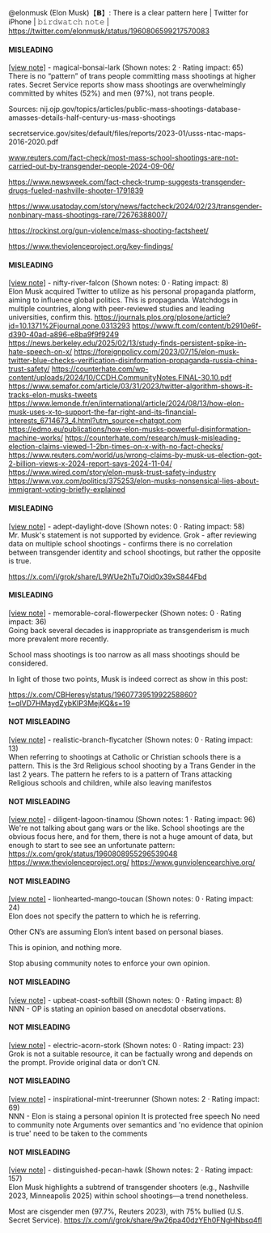 @elonmusk (Elon Musk)【𝗕】: There is a clear pattern here | Twitter for iPhone | 𝚋𝚒𝚛𝚍𝚠𝚊𝚝𝚌𝚑 𝚗𝚘𝚝𝚎 | https://twitter.com/elonmusk/status/1960806599217570083

#### MISLEADING

[[view note]](https://x.com/i/birdwatch/n/1960890022040617238) - magical-bonsai-lark (Shown notes: 2 · Rating impact: 65)\
There is no “pattern” of trans people committing mass shootings at higher rates. Secret Service reports show mass shootings are overwhelmingly committed by whites (52%) and men (97%), not trans people.

Sources: 
nij.ojp.gov/topics/articles/public-mass-shootings-database-amasses-details-half-century-us-mass-shootings

secretservice.gov/sites/default/files/reports/2023-01/usss-ntac-maps-2016-2020.pdf

www.reuters.com/fact-check/most-mass-school-shootings-are-not-carried-out-by-transgender-people-2024-09-06/

https://www.newsweek.com/fact-check-trump-suggests-transgender-drugs-fueled-nashville-shooter-1791839

https://www.usatoday.com/story/news/factcheck/2024/02/23/transgender-nonbinary-mass-shootings-rare/72676388007/

https://rockinst.org/gun-violence/mass-shooting-factsheet/

https://www.theviolenceproject.org/key-findings/

#### MISLEADING

[[view note]](https://x.com/i/birdwatch/n/1960854609263780184) - nifty-river-falcon (Shown notes: 0 · Rating impact: 8)\
Elon Musk acquired Twitter to utilize as his personal propaganda platform, aiming to influence global politics. This is propaganda. Watchdogs in multiple countries, along with peer-reviewed studies and leading universities, confirm this. 
https://journals.plos.org/plosone/article?id=10.1371%2Fjournal.pone.0313293
https://www.ft.com/content/b2910e6f-d390-40ad-a896-e8ba9f9f9249
https://news.berkeley.edu/2025/02/13/study-finds-persistent-spike-in-hate-speech-on-x/
https://foreignpolicy.com/2023/07/15/elon-musk-twitter-blue-checks-verification-disinformation-propaganda-russia-china-trust-safety/
https://counterhate.com/wp-content/uploads/2024/10/CCDH.CommunityNotes.FINAL-30.10.pdf
https://www.semafor.com/article/03/31/2023/twitter-algorithm-shows-it-tracks-elon-musks-tweets
https://www.lemonde.fr/en/international/article/2024/08/13/how-elon-musk-uses-x-to-support-the-far-right-and-its-financial-interests_6714673_4.html?utm_source=chatgpt.com
https://edmo.eu/publications/how-elon-musks-powerful-disinformation-machine-works/
https://counterhate.com/research/musk-misleading-election-claims-viewed-1-2bn-times-on-x-with-no-fact-checks/
https://www.reuters.com/world/us/wrong-claims-by-musk-us-election-got-2-billion-views-x-2024-report-says-2024-11-04/
https://www.wired.com/story/elon-musk-trust-safety-industry
https://www.vox.com/politics/375253/elon-musks-nonsensical-lies-about-immigrant-voting-briefly-explained

#### MISLEADING

[[view note]](https://x.com/i/birdwatch/n/1960809009738387603) - adept-daylight-dove (Shown notes: 0 · Rating impact: 58)\
Mr. Musk's statement is not supported by evidence. 
Grok - after reviewing data on multiple school shootings - confirms there is no correlation between transgender identity and school shootings, but rather the opposite is true.

https://x.com/i/grok/share/L9WUe2hTu7Oid0x39xS844Fbd

#### MISLEADING

[[view note]](https://x.com/i/birdwatch/n/1960812190182859220) - memorable-coral-flowerpecker (Shown notes: 0 · Rating impact: 36)\
Going back several decades is inappropriate as transgenderism is much more prevalent more recently.

School mass shootings is too narrow as all mass shootings should be considered. 

In light of those two points, Musk is indeed correct as show in this post:

https://x.com/CBHeresy/status/1960773951992258860?t=qlVD7HMaydZybKIP3MejKQ&s=19

#### NOT MISLEADING

[[view note]](https://x.com/i/birdwatch/n/1960951873197805643) - realistic-branch-flycatcher (Shown notes: 0 · Rating impact: 13)\
When referring to shootings at Catholic or Christian schools there is a pattern. This is the 3rd Religious school shooting by a Trans Gender in the last 2 years. The pattern he refers to is a pattern of Trans attacking Religious schools and children, while also leaving manifestos

#### NOT MISLEADING

[[view note]](https://x.com/i/birdwatch/n/1960927722558898426) - diligent-lagoon-tinamou (Shown notes: 1 · Rating impact: 96)\
We're not talking about gang wars or the like. School shootings are the obvious focus here, and for them, there is not a huge amount of data, but enough to start to see see an unfortunate pattern:
https://x.com/grok/status/1960808955296539048
https://www.theviolenceproject.org/
https://www.gunviolencearchive.org/

#### NOT MISLEADING

[[view note]](https://x.com/i/birdwatch/n/1960902505275314228) - lionhearted-mango-toucan (Shown notes: 0 · Rating impact: 24)\
Elon does not specify the pattern to which he is referring.

Other CN’s are assuming Elon’s intent based on personal biases.

This is opinion, and nothing more.

Stop abusing community notes to enforce your own opinion.

#### NOT MISLEADING

[[view note]](https://x.com/i/birdwatch/n/1960841079030190503) - upbeat-coast-softbill (Shown notes: 0 · Rating impact: 8)\
NNN - OP is stating an opinion based on anecdotal observations. 

#### NOT MISLEADING

[[view note]](https://x.com/i/birdwatch/n/1960826603459784773) - electric-acorn-stork (Shown notes: 0 · Rating impact: 23)\
Grok is not a suitable resource, it can be factually wrong and depends on the prompt. Provide original data or don’t CN.

#### NOT MISLEADING

[[view note]](https://x.com/i/birdwatch/n/1960812375306559939) - inspirational-mint-treerunner (Shown notes: 2 · Rating impact: 69)\
NNN - Elon is staing a personal opinion
It is protected free speech
No need to community note
Arguments over semantics and 'no evidence that opinion is true' need to be taken to the comments

#### NOT MISLEADING

[[view note]](https://x.com/i/birdwatch/n/1960854281931624784) - distinguished-pecan-hawk (Shown notes: 2 · Rating impact: 157)\
Elon Musk highlights a subtrend of transgender shooters (e.g., Nashville 2023, Minneapolis 2025) within school shootings—a trend nonetheless.

Most are cisgender men (97.7%, Reuters 2023), with 75% bullied (U.S. Secret Service).
https://x.com/i/grok/share/9w26pa40dzYEh0FNgHNbsq4fl
